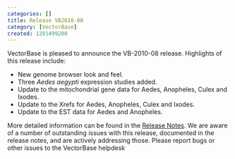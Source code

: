 ```yaml
---
categories: []
title: Release VB2010-08
category: [VectorBase]
created: 1281499200
---
```

VectorBase is pleased to announce the VB-2010-08 release. Highlights of this release include:
<ul>
<li>New genome browser look and feel.</li>
<li>Three <i>Aedes aegypti</i> expression studies added.</li>
<li>Update to the mitochondrial gene data for Aedes, Anopheles, Culex and Ixodes.</li>
<li>Update to the Xrefs for Aedes, Anopheles, Culex and Ixodes.</li>
<li>Update to the EST data for Aedes and Anopheles.</li>
</ul>
More detailed information can be found in the <A href="/release/release-vb2010-08">Release Notes</A>.
We are aware of a number of outstanding issues with this release, documented in the release notes, and are actively addressing those. Please report bugs or other issues to the VectorBase helpdesk

